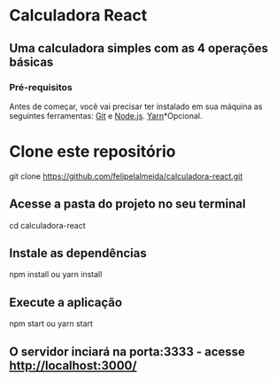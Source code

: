 # Calculadora React
## Uma calculadora simples com as 4 operações básicas

### Pré-requisitos

Antes de começar, você vai precisar ter instalado em sua máquina as seguintes ferramentas:
[Git](https://git-scm.com) e [Node.js](https://nodejs.org/en/).
[Yarn](https://yarnpkg.com/)*Opcional. 

# Clone este repositório
git clone <https://github.com/felipelalmeida/calculadora-react.git>

## Acesse a pasta do projeto no seu terminal
cd calculadora-react

## Instale as dependências
npm install ou yarn install

## Execute a aplicação 
npm start ou yarn start

## O servidor inciará na porta:3333 - acesse <http://localhost:3000/>

